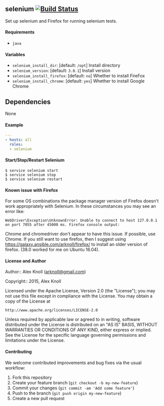 ## selenium [![Build Status](https://travis-ci.org/arknoll/ansible-role-selenium.svg?branch=master)](https://travis-ci.org/arknoll/ansible-role-selenium)

Set up selenium and Firefox for running selenium tests.

#### Requirements

* `java`

#### Variables

* `selenium_install_dir`: [default: `/opt`] Install directory
* `selenium_version`: [default: `3.0.1`] Install version
* `selenium_install_firefox`: [default: `no`] Whether to install FireFox
* `selenium_install_chrome`: [default: `yes`] Whether to install Google Chrome

## Dependencies

None

#### Example

```yaml
---
- hosts: all
  roles:
  - selenium
```

#### Start/Stop/Restart Selenium

```
$ service selenium start
$ service selenium stop
$ service selenium restart
```

#### Known issue with Firefox

For some OS combinations the package manager version of Firefox 
doesn't work appropriately with Selenium. In these circumstances 
you may see an error like:

```
WebDriver\Exception\UnknownError: Unable to connect to host 127.0.0.1 on port 7055 after 45000 ms. Firefox console output:
```

Chrome and chromedriver don't appear to have this issue. If 
possible, use Chrome. If you still want to use firefox, then 
I suggest using https://galaxy.ansible.com/arknoll/firefox/ 
to install an older version of firefox. (38.0 worked for me 
on Ubuntu 16.04).

#### License and Author

Author:: Alex Knoll (arknoll@gmail.com)

Copyright:: 2015, Alex Knoll

Licensed under the Apache License, Version 2.0 (the "License");
you may not use this file except in compliance with the License.
You may obtain a copy of the License at

    http://www.apache.org/licenses/LICENSE-2.0

Unless required by applicable law or agreed to in writing, software
distributed under the License is distributed on an "AS IS" BASIS,
WITHOUT WARRANTIES OR CONDITIONS OF ANY KIND, either express or implied.
See the License for the specific language governing permissions and
limitations under the License.

#### Contributing

We welcome contributed improvements and bug fixes via the usual workflow:

1. Fork this repository
2. Create your feature branch (`git checkout -b my-new-feature`)
3. Commit your changes (`git commit -am 'Add some feature'`)
4. Push to the branch (`git push origin my-new-feature`)
5. Create a new pull request
